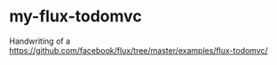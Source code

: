 my-flux-todomvc
===============

Handwriting of a https://github.com/facebook/flux/tree/master/examples/flux-todomvc/

